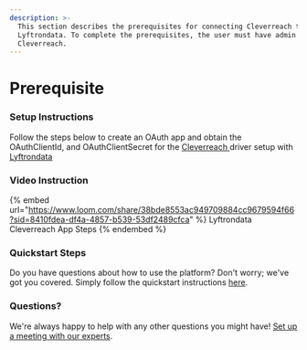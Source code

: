```yaml
---
description: >-
  This section describes the prerequisites for connecting Cleverreach to
  Lyftrondata. To complete the prerequisites, the user must have admin access to
  Cleverreach.
---
```


# Prerequisite

<mark style="color:blue;"></mark>

### Setup Instructions

Follow the steps below to create an OAuth app and obtain the OAuthClientId, and OAuthClientSecret for the [Cleverreach](https://www.lyftrondata.com/integration/marketing-analytics/cleverreach/)[ ](https://www.lyftrondata.com/integration/freshdesk/)driver setup with [Lyftrondata](https://www.lyftrondata.com)

### Video Instruction

{% embed url="https://www.loom.com/share/38bde8553ac949709884cc9679594f66?sid=8410fdea-df4a-4857-b539-53df2489cfca" %}
Lyftrondata Cleverreach App Steps
{% endembed %}

### Quickstart Steps

Do you have questions about how to use the platform? Don't worry; we've got you covered. Simply follow the quickstart instructions [here](../../../quickstart-steps.md).

### Questions? <a href="#questions" id="questions"></a>

We're always happy to help with any other questions you might have! [Set up a meeting with our experts](https://www.lyftrondata.com/book-a-meeting/).

